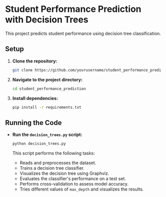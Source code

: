 # Student Performance Prediction with Decision Trees

This project predicts student performance using decision tree classification.

## Setup

1. **Clone the repository:**

    ```bash
    git clone https://github.com/yourusername/student_performance_prediction.git
    ```

2. **Navigate to the project directory:**

    ```bash
    cd student_performance_prediction
    ```

3. **Install dependencies:**

    ```bash
    pip install -r requirements.txt
    ```

## Running the Code

- **Run the `decision_trees.py` script:**

    ```bash
    python decision_trees.py
    ```

    This script performs the following tasks:

    - Reads and preprocesses the dataset.
    - Trains a decision tree classifier.
    - Visualizes the decision tree using Graphviz.
    - Evaluates the classifier's performance on a test set.
    - Performs cross-validation to assess model accuracy.
    - Tries different values of `max_depth` and visualizes the results.
